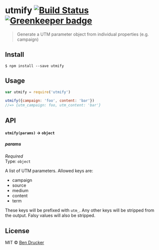 # utmify [![Build Status](https://travis-ci.org/bendrucker/utmify.svg?branch=master)](https://travis-ci.org/bendrucker/utmify) [![Greenkeeper badge](https://badges.greenkeeper.io/bendrucker/utmify.svg)](https://greenkeeper.io/)

> Generate a UTM parameter object from individual properties (e.g. campaign)


## Install

```
$ npm install --save utmify
```


## Usage

```js
var utmify = require('utmify')

utmify({campaign: 'foo', content: 'bar'})
//=> {utm_campaign: foo, utm_content: 'bar'}
```

## API

#### `utmify(params)` -> `object`

##### params

*Required*  
Type: `object`

A list of UTM parameters. Allowed keys are:

* campaign
* source
* medium
* content
* term

These keys will be prefixed with `utm_`. Any other keys will be stripped from the output. Falsy values will also be stripped.


## License

MIT © [Ben Drucker](http://bendrucker.me)
